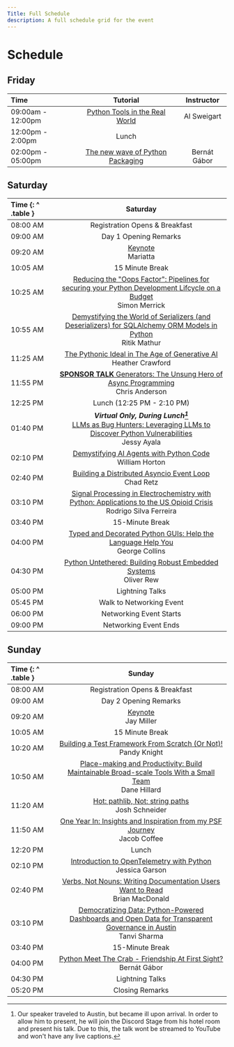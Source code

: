 ```yaml
---
Title: Full Schedule
description: A full schedule grid for the event
---
```


# Schedule

## Friday

| Time              |                                     Tutorial                                      |  Instructor  |
| :---------------- | :-------------------------------------------------------------------------------: | :----------: |
| 09:00am - 12:00pm |   [Python Tools in the Real World](./tutorials/#python-tools-in-the-real-world)   | Al Sweigart  |
| 12:00pm - 2:00pm  |                                       Lunch                                       |
| 02:00pm - 05:00pm | [The new wave of Python Packaging](./tutorials/#the-new-wave-of-python-packaging) | Bernát Gábor |

## Saturday

| Time {: ^ .table } |                                                                                                           Saturday                                                                                                           |
| :----------------- | :--------------------------------------------------------------------------------------------------------------------------------------------------------------------------------------------------------------------------: |
| 08:00&nbsp;AM      |                                                                                                Registration Opens & Breakfast                                                                                                |
| 09:00&nbsp;AM      |                                                                                                    Day 1 Opening Remarks                                                                                                     |
| 09:20&nbsp;AM      |                                                                                         [Keynote](./keynotes/#mariatta)<br/>Mariatta                                                                                         |
| 10:05&nbsp;AM      |                                                                                                       15 Minute Break                                                                                                        |
| 10:25&nbsp;AM      | [Reducing the "Oops Factor": Pipelines for securing your Python Development Lifcycle on a Budget](./talks/#reducing-the-oops-factor-pipelines-for-securing-your-python-development-lifecycle-on-a-budget)<br/> Simon Merrick |
| 10:55&nbsp;AM      |   [Demystifying the World of Serializers (and Deserializers) for SQLAlchemy ORM Models in Python](./talks/#demystifying-the-world-of-serializers-and-deserializers-for-sqlalchemy-orm-models-in-python)<br/> Ritik Mathur    |
| 11:25&nbsp;AM      |                                                [The Pythonic Ideal in The Age of Generative AI](./talks/#the-pythonic-ideal-in-the-age-of-generative-ai)<br/>Heather Crawford                                                |
| 11:55&nbsp;PM      |                                       [**SPONSOR TALK** Generators: The Unsung Hero of Async Programming](./talks/#generators-the-unsung-hero-of-async-programming)<br/>Chris Anderson                                       |
| 12:25&nbsp;PM      |                                                                                                            Lunch (12:25 PM - 2:10 PM)                                                                                                            |
| 01:40&nbsp;PM      |                          _**Virtual Only, During Lunch[^1]**_ <br> [LLMs as Bug Hunters: Leveraging LLMs to Discover Python Vulnerabilities](./talks/#llms-as-bug-hunters-leveraging-llms-to-discover-python-vulnerabilities) <br/>Jessy Ayala                          |
| 02:10&nbsp;PM      |                          [Demystifying AI Agents with Python Code](./talks/#demystifying-ai-agents-with-python-code)<br/>William Horton                         |
| 02:40&nbsp;PM      |                                                        [Building a Distributed Asyncio Event Loop](./talks/#building-a-distributed-asyncio-event-loop)<br/>Chad Retz                                                         |
| 03:10&nbsp;PM      |    [Signal Processing in Electrochemistry with Python: Applications to the US Opioid Crisis](./talks/#signal-processing-in-electrochemistry-with-python-applications-to-the-us-opioids-crisis)<br/>Rodrigo Silva Ferreira    |
| 03:40&nbsp;PM      |                                                                                                       15-Minute Break                                                                                                        |
| 04:00&nbsp;PM      |                                    [Typed and Decorated Python GUIs: Help the Language Help You](./talks/#typed-and-decorated-python-guis-help-the-language-help-you)<br/>George Collins                                     |
| 04:30&nbsp;PM      |                                              [Python Untethered: Building Robust Embedded Systems](./talks/#python-untethered-building-robust-embedded-systems)<br/>Oliver Rew                                               |
| 05:00&nbsp;PM      |                                                                                                       Lightning Talks                                                                                                        |
| 05:45&nbsp;PM      |                                                                                                   Walk to Networking Event                                                                                                   |
| 06:00&nbsp;PM      |                                                                                                   Networking Event Starts                                                                                                    |
| 09:00&nbsp;PM      |                                                                                                    Networking Event Ends                                                                                                     |

[^1]: Our speaker traveled to Austin, but became ill upon arrival. In order to allow him to present, he will join the Discord Stage from his hotel room and present his talk. Due to this, the talk wont be streamed to YouTube and won't have any live captions.

## Sunday

| Time {: ^ .table } |                                                                                                             Sunday                                                                                                             |
| :----------------- | :----------------------------------------------------------------------------------------------------------------------------------------------------------------------------------------------------------------------------: |
| 08:00&nbsp;AM      |                                                                                                 Registration Opens & Breakfast                                                                                                 |
| 09:00&nbsp;AM      |                                                                                                     Day 2 Opening Remarks                                                                                                      |
| 09:20&nbsp;AM      |                                                                                        [Keynote](./keynotes/#jay-miller)<br/>Jay Miller                                                                                        |
| 10:05&nbsp;AM      |                                                                                                        15 Minute Break                                                                                                         |
| 10:20&nbsp;AM      |                                                  [Building a Test Framework From Scratch (Or Not)!](./talks/#building-a-test-framework-from-scratch-or-not)<br/>Pandy Knight                                                   |
| 10:50&nbsp;AM      |            [Place-making and Productivity: Build Maintainable Broad-scale Tools With a Small Team](./talks/#place-making-and-productivity-build-maintainable-broad-scale-tools-with-a-small-team)<br/>Dane Hillard             |
| 11:20&nbsp;AM      |                                                                  [Hot: pathlib, Not: string paths](./talks/#hot-pathlib-not-string-paths)<br/> Josh Schneider                                                                  |
| 11:50&nbsp;AM      |                                        [One Year In: Insights and Inspiration from my PSF Journey](./talks/#one-year-in-insights-and-inspiration-from-my-psf-journey)<br/> Jacob Coffee                                        |
| 12:20&nbsp;PM      |                                                                                                             Lunch                                                                                                              |
| 02:10&nbsp;PM      |                                                      [Introduction to OpenTelemetry with Python](./talks/#introduction-to-opentelemetry-with-python)<br/> Jessica Garson                                                       |
| 02:40&nbsp;PM      |                                      [Verbs, Not Nouns: Writing Documentation Users Want to Read](./talks/#verbs-not-nouns-writing-documentation-users-want-to-read)<br/> Brian MacDonald                                      |
| 03:10&nbsp;PM      | [Democratizing Data: Python-Powered Dashboards and Open Data for Transparent Governance in Austin](./talks/#democratizing-data-python-powered-dashboards-and-open-data-for-transparent-governance-in-austin)<br/> Tanvi Sharma |
| 03:40&nbsp;PM      |                                                                                                        15-Minute Break                                                                                                         |
| 04:00&nbsp;PM      |                                               [Python Meet The Crab - Friendship At First Sight?](./talks/#python-meets-the-crab-friendship-at-first-sight)<br/> Bernát Gábor                                                 |
| 04:30&nbsp;PM       |                                                                                                        Lightning Talks                                                                                                         |
| 05:20&nbsp;PM      |                                                                                                        Closing Remarks                                                                                                         |
